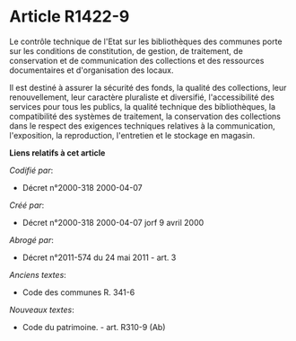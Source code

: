 # Article R1422-9

Le contrôle technique de l'Etat sur les bibliothèques des communes porte sur les conditions de constitution, de gestion, de
traitement, de conservation et de communication des collections et des ressources documentaires et d'organisation des locaux.

Il est destiné à assurer la sécurité des fonds, la qualité des collections, leur renouvellement, leur caractère pluraliste et
diversifié, l'accessibilité des services pour tous les publics, la qualité technique des bibliothèques, la compatibilité des
systèmes de traitement, la conservation des collections dans le respect des exigences techniques relatives à la
communication, l'exposition, la reproduction, l'entretien et le stockage en magasin.

**Liens relatifs à cet article**

_Codifié par_:

  - Décret n°2000-318 2000-04-07

_Créé par_:

  - Décret n°2000-318 2000-04-07 jorf 9 avril 2000

_Abrogé par_:

  - Décret n°2011-574 du 24 mai 2011 - art. 3

_Anciens textes_:

  - Code des communes R. 341-6

_Nouveaux textes_:

  - Code du patrimoine. - art. R310-9 (Ab)
